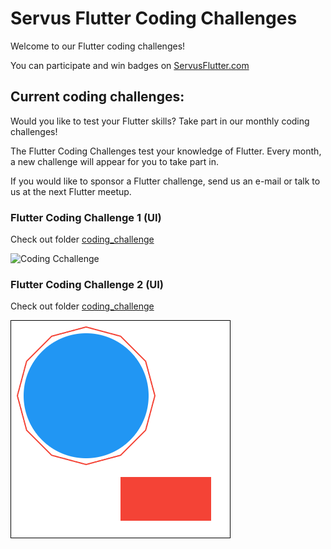 # Servus Flutter Coding Challenges

Welcome to our Flutter coding challenges!

You can participate and win badges on [ServusFlutter.com](https://www.servusflutter.com)

## Current coding challenges:

Would you like to test your Flutter skills? Take part in our monthly coding challenges!

The Flutter Coding Challenges test your knowledge of Flutter. Every month, a new challenge will
appear for you to take part in.

If you would like to sponsor a Flutter challenge, send us an e-mail or talk to us at the next
Flutter meetup.

### Flutter Coding Challenge 1 (UI)

Check out folder [coding_challenge](coding_challenge_1)

![Coding Cchallenge](coding_challenge_1/.readme-images/coding_challenge_1.png)


### Flutter Coding Challenge 2 (UI)

Check out folder [coding_challenge](coding_challenge_2)

![Coding Cchallenge](coding_challenge_2/.readme-images/Coding_Challenge_2.png)
